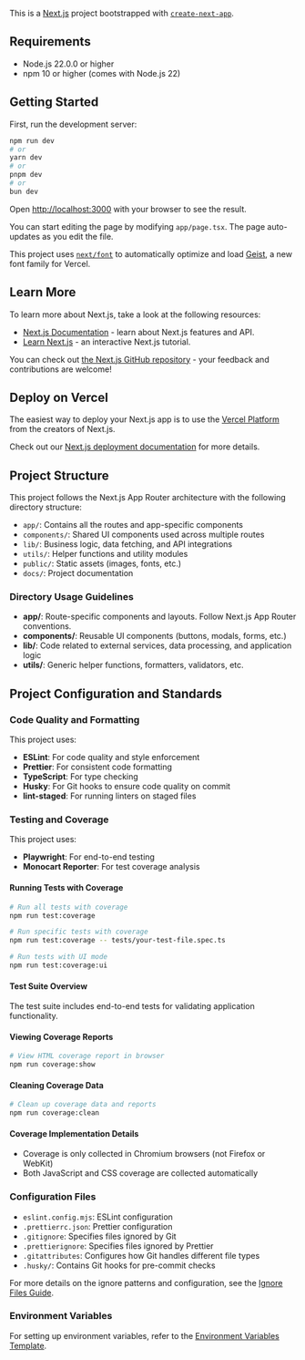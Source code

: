 This is a [Next.js](https://nextjs.org) project bootstrapped with [`create-next-app`](https://nextjs.org/docs/app/api-reference/cli/create-next-app).

## Requirements

- Node.js 22.0.0 or higher
- npm 10 or higher (comes with Node.js 22)

## Getting Started

First, run the development server:

```bash
npm run dev
# or
yarn dev
# or
pnpm dev
# or
bun dev
```

Open [http://localhost:3000](http://localhost:3000) with your browser to see the result.

You can start editing the page by modifying `app/page.tsx`. The page auto-updates as you edit the file.

This project uses [`next/font`](https://nextjs.org/docs/app/building-your-application/optimizing/fonts) to automatically optimize and load [Geist](https://vercel.com/font), a new font family for Vercel.

## Learn More

To learn more about Next.js, take a look at the following resources:

- [Next.js Documentation](https://nextjs.org/docs) - learn about Next.js features and API.
- [Learn Next.js](https://nextjs.org/learn) - an interactive Next.js tutorial.

You can check out [the Next.js GitHub repository](https://github.com/vercel/next.js) - your feedback and contributions are welcome!

## Deploy on Vercel

The easiest way to deploy your Next.js app is to use the [Vercel Platform](https://vercel.com/new?utm_medium=default-template&filter=next.js&utm_source=create-next-app&utm_campaign=create-next-app-readme) from the creators of Next.js.

Check out our [Next.js deployment documentation](https://nextjs.org/docs/app/building-your-application/deploying) for more details.

## Project Structure

This project follows the Next.js App Router architecture with the following directory structure:

- `app/`: Contains all the routes and app-specific components
- `components/`: Shared UI components used across multiple routes
- `lib/`: Business logic, data fetching, and API integrations
- `utils/`: Helper functions and utility modules
- `public/`: Static assets (images, fonts, etc.)
- `docs/`: Project documentation

### Directory Usage Guidelines

- **app/**: Route-specific components and layouts. Follow Next.js App Router conventions.
- **components/**: Reusable UI components (buttons, modals, forms, etc.)
- **lib/**: Code related to external services, data processing, and application logic
- **utils/**: Generic helper functions, formatters, validators, etc.

## Project Configuration and Standards

### Code Quality and Formatting

This project uses:

- **ESLint**: For code quality and style enforcement
- **Prettier**: For consistent code formatting
- **TypeScript**: For type checking
- **Husky**: For Git hooks to ensure code quality on commit
- **lint-staged**: For running linters on staged files

### Testing and Coverage

This project uses:

- **Playwright**: For end-to-end testing
- **Monocart Reporter**: For test coverage analysis

#### Running Tests with Coverage

```bash
# Run all tests with coverage
npm run test:coverage

# Run specific tests with coverage
npm run test:coverage -- tests/your-test-file.spec.ts

# Run tests with UI mode
npm run test:coverage:ui
```

#### Test Suite Overview

The test suite includes end-to-end tests for validating application functionality.

#### Viewing Coverage Reports

```bash
# View HTML coverage report in browser
npm run coverage:show
```

#### Cleaning Coverage Data

```bash
# Clean up coverage data and reports
npm run coverage:clean
```

#### Coverage Implementation Details

- Coverage is only collected in Chromium browsers (not Firefox or WebKit)
- Both JavaScript and CSS coverage are collected automatically

### Configuration Files

- `eslint.config.mjs`: ESLint configuration
- `.prettierrc.json`: Prettier configuration
- `.gitignore`: Specifies files ignored by Git
- `.prettierignore`: Specifies files ignored by Prettier
- `.gitattributes`: Configures how Git handles different file types
- `.husky/`: Contains Git hooks for pre-commit checks

For more details on the ignore patterns and configuration, see the [Ignore Files Guide](./docs/ignore-files.md).

### Environment Variables

For setting up environment variables, refer to the [Environment Variables Template](./docs/env-template.md).
